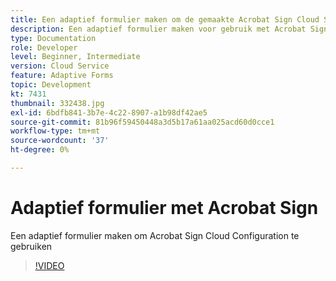 ```yaml
---
title: Een adaptief formulier maken om de gemaakte Acrobat Sign Cloud Services Configuration te gebruiken
description: Een adaptief formulier maken voor gebruik met Acrobat Sign
type: Documentation
role: Developer
level: Beginner, Intermediate
version: Cloud Service
feature: Adaptive Forms
topic: Development
kt: 7431
thumbnail: 332438.jpg
exl-id: 6bdfb841-3b7e-4c22-8907-a1b98df42ae5
source-git-commit: 81b96f59450448a3d5b17a61aa025acd60d0cce1
workflow-type: tm+mt
source-wordcount: '37'
ht-degree: 0%

---
```


# Adaptief formulier met Acrobat Sign


Een adaptief formulier maken om Acrobat Sign Cloud Configuration te gebruiken

>[!VIDEO](https://video.tv.adobe.com/v/332438/?quality=9&learn=on)
